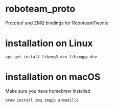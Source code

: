 # roboteam_proto
Protobuf and ZMQ bindings for RoboteamTwente


# installation on Linux
```
apt-get install libzmq3-dev libzmqpp-dev
```

# installation on macOS
Make sure you have homebrew installed
```
brew install zmq zmqpp armadillo
```
